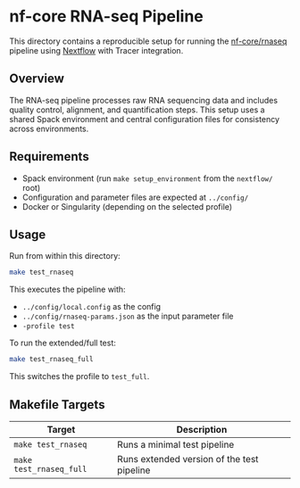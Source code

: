 # nf-core RNA-seq Pipeline

This directory contains a reproducible setup for running the [nf-core/rnaseq](https://github.com/nf-core/rnaseq) pipeline using [Nextflow](https://www.nextflow.io/) with Tracer integration.

## Overview

The RNA-seq pipeline processes raw RNA sequencing data and includes quality control, alignment, and quantification steps. This setup uses a shared Spack environment and central configuration files for consistency across environments.

## Requirements

- Spack environment (run `make setup_environment` from the `nextflow/` root)
- Configuration and parameter files are expected at `../config/`
- Docker or Singularity (depending on the selected profile)

## Usage

Run from within this directory:

```bash
make test_rnaseq
````

This executes the pipeline with:

* `../config/local.config` as the config
* `../config/rnaseq-params.json` as the input parameter file
* `-profile test`

To run the extended/full test:

```bash
make test_rnaseq_full
```

This switches the profile to `test_full`.

## Makefile Targets

| Target                  | Description                                |
| ----------------------- | ------------------------------------------ |
| `make test_rnaseq`      | Runs a minimal test pipeline               |
| `make test_rnaseq_full` | Runs extended version of the test pipeline |





